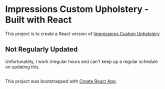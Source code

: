 # Impressions Custom Upholstery - Built with React

This project is to create a React version of [Impressions Custom Upholstery](https://impressionscustomupholstery.azurewebsites.net/)

## Not Regularly Updated

Unfortunately, I work irregular hours and can't keep up a regular schedule on updating this.

##

This project was bootstrapped with [Create React App](https://github.com/facebook/create-react-app).
